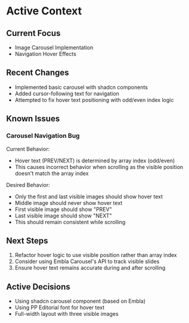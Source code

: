 # Active Context

## Current Focus
- Image Carousel Implementation
- Navigation Hover Effects

## Recent Changes
- Implemented basic carousel with shadcn components
- Added cursor-following text for navigation
- Attempted to fix hover text positioning with odd/even index logic

## Known Issues
### Carousel Navigation Bug
Current Behavior:
- Hover text (PREV/NEXT) is determined by array index (odd/even)
- This causes incorrect behavior when scrolling as the visible position doesn't match the array index

Desired Behavior:
- Only the first and last visible images should show hover text
- Middle image should never show hover text
- First visible image should show "PREV"
- Last visible image should show "NEXT"
- This should remain consistent while scrolling

## Next Steps
1. Refactor hover logic to use visible position rather than array index
2. Consider using Embla Carousel's API to track visible slides
3. Ensure hover text remains accurate during and after scrolling

## Active Decisions
- Using shadcn carousel component (based on Embla)
- Using PP Editorial font for hover text
- Full-width layout with three visible images
